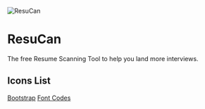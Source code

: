 ![ResuCan](https://github.com/theToulBox/ResuCan/workflows/ResuCan/badge.svg?branch=main)

# ResuCan


The free Resume Scanning Tool to help you land more interviews.

## Icons List 

[Bootstrap](https://www.bootstrapicons.com/index.htm?iconset=fontawesome&version=4.0.3)
[Font Codes](https://cdnjs.cloudflare.com/ajax/libs/font-awesome/4.0.3/css/font-awesome.css)